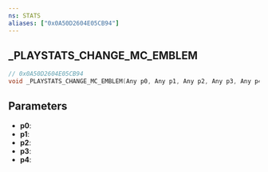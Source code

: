 ```yaml
---
ns: STATS
aliases: ["0x0A50D2604E05CB94"]
---
```

## _PLAYSTATS_CHANGE_MC_EMBLEM

```c
// 0x0A50D2604E05CB94
void _PLAYSTATS_CHANGE_MC_EMBLEM(Any p0, Any p1, Any p2, Any p3, Any p4);
```

## Parameters
* **p0**:
* **p1**:
* **p2**:
* **p3**:
* **p4**:

